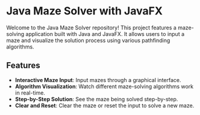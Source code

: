 # Java Maze Solver with JavaFX

Welcome to the Java Maze Solver repository! This project features a maze-solving application built with Java and JavaFX. It allows users to input a maze and visualize the solution process using various pathfinding algorithms.

## Features

- **Interactive Maze Input**: Input mazes through a graphical interface.
- **Algorithm Visualization**: Watch different maze-solving algorithms work in real-time.
- **Step-by-Step Solution**: See the maze being solved step-by-step.
- **Clear and Reset**: Clear the maze or reset the input to solve a new maze.
